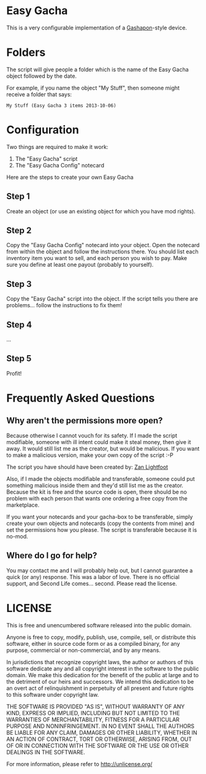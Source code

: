 Easy Gacha
==========

This is a very configurable implementation of a [Gashapon](http://en.wikipedia.org/wiki/Gashapon)-style device.

Folders
=======

The script will give people a folder which is the name of the Easy Gacha object
followed by the date.

For example, if you name the object "My Stuff", then someone might receive a
folder that says:

    My Stuff (Easy Gacha 3 items 2013-10-06)

Configuration
=============

Two things are required to make it work:
1. The "Easy Gacha" script
2. The "Easy Gacha Config" notecard

Here are the steps to create your own Easy Gacha

Step 1
------

Create an object (or use an existing object for which you have mod rights).

Step 2
------

Copy the "Easy Gacha Config" notecard into your object. Open the notecard from
within the object and follow the instructions there. You should list each
inventory item you want to sell, and each person you wish to pay. Make sure you
define at least one payout (probably to yourself).

Step 3
------

Copy the "Easy Gacha" script into the object. If the script tells you there are
problems... follow the instructions to fix them!

Step 4
------

...

Step 5
------

Profit!

Frequently Asked Questions
==========================

Why aren't the permissions more open?
-------------------------------------

Because otherwise I cannot vouch for its safety. If I made the script
modifiable, someone with ill intent could make it steal money, then give it
away. It would still list me as the creator, but would be malicious. If you
want to make a malicious version, make your own copy of the script :-P

The script you have should have been created by:
[Zan Lightfoot](secondlife:///app/agent/d393638e-be6e-4f81-a44d-072e344828c4/about)

Also, if I made the objects modifiable and transferable, someone could put
something malicious inside them and they'd still list me as the creator.
Because the kit is free and the source code is open, there should be no problem
with each person that wants one ordering a free copy from the marketplace.

If you want your notecards and your gacha-box to be transferable, simply create
your own objects and notecards (copy the contents from mine) and set the
permissions how you please. The script is transferable because it is no-mod.

Where do I go for help?
-----------------------

You may contact me and I will probably help out, but I cannot guarantee a quick
(or any) response. This was a labor of love. There is no official support, and
Second Life comes... second.  Please read the license.

LICENSE
=======

This is free and unencumbered software released into the public domain.

Anyone is free to copy, modify, publish, use, compile, sell, or distribute this
software, either in source code form or as a compiled binary, for any purpose,
commercial or non-commercial, and by any means.

In jurisdictions that recognize copyright laws, the author or authors of this
software dedicate any and all copyright interest in the software to the public
domain. We make this dedication for the benefit of the public at large and to
the detriment of our heirs and successors. We intend this dedication to be an
overt act of relinquishment in perpetuity of all present and future rights to
this software under copyright law.

THE SOFTWARE IS PROVIDED "AS IS", WITHOUT WARRANTY OF ANY KIND, EXPRESS OR
IMPLIED, INCLUDING BUT NOT LIMITED TO THE WARRANTIES OF MERCHANTABILITY,
FITNESS FOR A PARTICULAR PURPOSE AND NONINFRINGEMENT.  IN NO EVENT SHALL THE
AUTHORS BE LIABLE FOR ANY CLAIM, DAMAGES OR OTHER LIABILITY, WHETHER IN AN
ACTION OF CONTRACT, TORT OR OTHERWISE, ARISING FROM, OUT OF OR IN CONNECTION
WITH THE SOFTWARE OR THE USE OR OTHER DEALINGS IN THE SOFTWARE.

For more information, please refer to <http://unlicense.org/>
